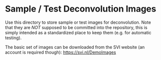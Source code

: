 Sample / Test Deconvolution Images
==================================

Use this directory to store sample or test images for deconvolution. Note that
they are *NOT* supposed to be committed into the repository, this is simply
intended as a standardized place to keep them (e.g. for automatic testing).

The basic set of images can be downloaded from the SVI website (an account is
required though): https://svi.nl/DemoImages
